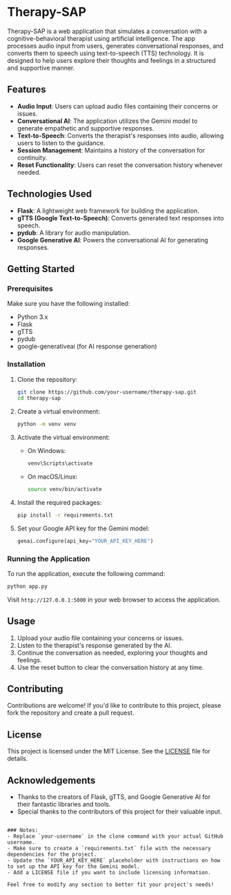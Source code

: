 # Therapy-SAP

Therapy-SAP is a web application that simulates a conversation with a cognitive-behavioral therapist using artificial intelligence. The app processes audio input from users, generates conversational responses, and converts them to speech using text-to-speech (TTS) technology. It is designed to help users explore their thoughts and feelings in a structured and supportive manner.

## Features

- **Audio Input**: Users can upload audio files containing their concerns or issues.
- **Conversational AI**: The application utilizes the Gemini model to generate empathetic and supportive responses.
- **Text-to-Speech**: Converts the therapist's responses into audio, allowing users to listen to the guidance.
- **Session Management**: Maintains a history of the conversation for continuity.
- **Reset Functionality**: Users can reset the conversation history whenever needed.

## Technologies Used

- **Flask**: A lightweight web framework for building the application.
- **gTTS (Google Text-to-Speech)**: Converts generated text responses into speech.
- **pydub**: A library for audio manipulation.
- **Google Generative AI**: Powers the conversational AI for generating responses.

## Getting Started

### Prerequisites

Make sure you have the following installed:

- Python 3.x
- Flask
- gTTS
- pydub
- google-generativeai (for AI response generation)

### Installation

1. Clone the repository:
   ```bash
   git clone https://github.com/your-username/therapy-sap.git
   cd therapy-sap
   ```

2. Create a virtual environment:
   ```bash
   python -m venv venv
   ```

3. Activate the virtual environment:
   - On Windows:
     ```bash
     venv\Scripts\activate
     ```
   - On macOS/Linux:
     ```bash
     source venv/bin/activate
     ```

4. Install the required packages:
   ```bash
   pip install -r requirements.txt
   ```

5. Set your Google API key for the Gemini model:
   ```python
   genai.configure(api_key="YOUR_API_KEY_HERE")
   ```

### Running the Application

To run the application, execute the following command:

```bash
python app.py
```

Visit `http://127.0.0.1:5000` in your web browser to access the application.

## Usage

1. Upload your audio file containing your concerns or issues.
2. Listen to the therapist's response generated by the AI.
3. Continue the conversation as needed, exploring your thoughts and feelings.
4. Use the reset button to clear the conversation history at any time.

## Contributing

Contributions are welcome! If you'd like to contribute to this project, please fork the repository and create a pull request.

## License

This project is licensed under the MIT License. See the [LICENSE](LICENSE) file for details.

## Acknowledgements

- Thanks to the creators of Flask, gTTS, and Google Generative AI for their fantastic libraries and tools.
- Special thanks to the contributors of this project for their valuable input.

```

### Notes:
- Replace `your-username` in the clone command with your actual GitHub username.
- Make sure to create a `requirements.txt` file with the necessary dependencies for the project.
- Update the `YOUR_API_KEY_HERE` placeholder with instructions on how to set up the API key for the Gemini model.
- Add a LICENSE file if you want to include licensing information.

Feel free to modify any section to better fit your project's needs!
